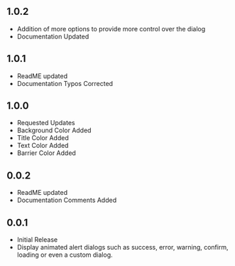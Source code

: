 ## 1.0.2

* Addition of more options to provide more control over the dialog
* Documentation Updated

## 1.0.1

* ReadME updated
* Documentation Typos Corrected

## 1.0.0

* Requested Updates
* Background Color Added
* Title Color Added
* Text Color Added
* Barrier Color Added

## 0.0.2

* ReadME updated
* Documentation Comments Added

## 0.0.1

* Initial Release
* Display animated alert dialogs such as success, error, warning, confirm, loading or even a custom dialog.
